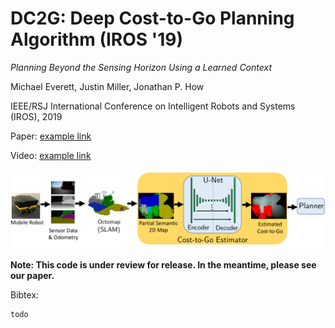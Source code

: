 # DC2G: Deep Cost-to-Go Planning Algorithm (IROS '19)

*Planning Beyond the Sensing Horizon Using a Learned Context*

Michael Everett, Justin Miller, Jonathan P. How

IEEE/RSJ International Conference on Intelligent Robots and Systems (IROS), 2019

Paper: [example link](http://example.com/)

Video: [example link](http://example.com/)

![network architecture](./misc/dc2g_architecture.png)

**Note: This code is under review for release. In the meantime, please see our paper.**

Bibtex:
```
todo
```
